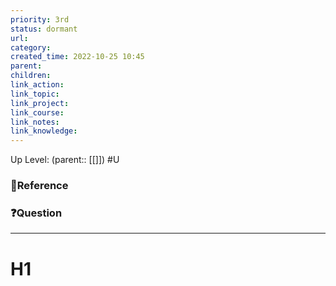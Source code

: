 ```yaml
---
priority: 3rd
status: dormant
url: 
category: 
created_time: 2022-10-25 10:45
parent: 
children: 
link_action: 
link_topic: 
link_project: 
link_course: 
link_notes: 
link_knowledge: 
---
```

Up Level: (parent:: [[]])
#U

### 📇Reference

### ❓Question

---

# H1











